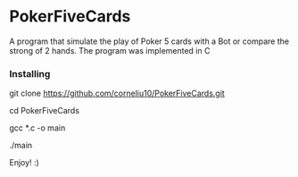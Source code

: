 # PokerFiveCards
A program that simulate the play of Poker 5 cards with a Bot or compare the strong of 2 hands.
The program was implemented in C

### Installing
git clone https://github.com/corneliu10/PokerFiveCards.git

cd PokerFiveCards

gcc *.c -o main

./main

Enjoy! :)

